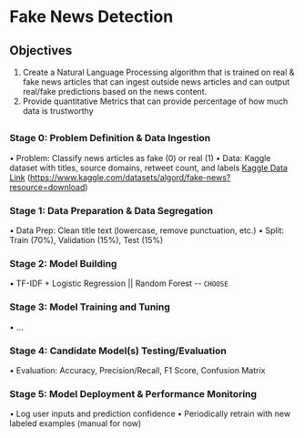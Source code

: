 # Fake News Detection

## Objectives
1. Create a Natural Language Processing algorithm that is trained on real & fake news articles that can ingest outside news articles and can output real/fake predictions based on the news content.
2. Provide quantitative Metrics that can provide percentage of how much data is trustworthy

## 
### Stage 0: Problem Definition & Data Ingestion
• Problem: Classify news articles as fake (0) or real (1)
• Data: Kaggle dataset with titles, source domains, retweet count, and labels [Kaggle Data Link](https://www.kaggle.com/datasets/algord/fake-news?resource=download) (https://www.kaggle.com/datasets/algord/fake-news?resource=download)
### Stage 1: Data Preparation & Data Segregation
• Data Prep: Clean title text (lowercase, remove punctuation, etc.)
• Split: Train (70%), Validation (15%), Test (15%)
### Stage 2: Model Building
• TF-IDF + Logistic Regression || Random Forest -- `CHOOSE`
### Stage 3: Model Training and Tuning
• ...
### Stage 4: Candidate Model(s) Testing/Evaluation
• Evaluation: Accuracy, Precision/Recall, F1 Score, Confusion Matrix
### Stage 5: Model Deployment & Performance Monitoring
• Log user inputs and prediction confidence
• Periodically retrain with new labeled examples (manual for now)